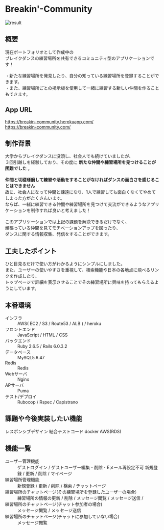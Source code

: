 # Breakin'-Community

![result](https://user-images.githubusercontent.com/64772703/92210046-ffc21200-eec8-11ea-9d79-547c58767d1c.gif)
## 概要
現在ポートフォリオとして作成中の<br>
ブレイクダンスの練習場所を共有できるコミュニティ型のアプリケーションです！<br><br>
・新たな練習場所を発見したり、自分の知っている練習場所を登録することができます。<br>
・また、練習場所ごとの掲示板を使用して一緒に練習する新しい仲間を作ることもできます。

## App URL
https://breakin-community.herokuapp.com/ <br>
https://breakin-community.com/

## 制作背景
大学からブレイクダンスに没頭し、社会人でも続けていましたが、<br>
３回引越しを経験しており、その度に **新たな仲間や練習場所を見つけることが困難でした** 。<br>
<br>
**仲間と切磋琢磨して練習や活動をすることがなければダンスの面白さを感じることはできません**<br>
故に、社会人になって仲間と疎遠になり、1人で練習しても面白くなくてやめてしまった方がたくさんいます。<br>
ならば、一緒に練習できる仲間や練習場所を見つけて交流ができるようなアプリケーションを制作すれば良いと考えました！<br>
<br>
このアプリケーションでは上記の課題を解決できるだけでなく、<br>
頑張っている仲間を見てモチベーションアップを図ったり、<br>
ダンスに関する情報収集、発信をすることができます。

## 工夫したポイント
ひと目見るだけで使い方がわかるようにシンプルにしました。<br>
また、ユーザーの使いやすさを重視して、検索機能や日本の各地点に飛べるリンクを作成したり、<br>
トップページで詳細を表示させることでその練習場所に興味を持ってもらえるようにしています。

## 本番環境
<dl>
  <dt>インフラ</dt>
  <dd>AWS( EC2 / S3 / Route53 / ALB ) / heroku
  
  <dt>フロントエンド</dt>
  <dd>JavaScript / HTML / CSS</dd>
  
  
  <dt>バックエンド</dt>
  <dd>Ruby 2.6.5 / Rails 6.0.3.2

  <dt>データベース</dt>
  <dd>MySQL5.6.47</dd>Redis
  <dd>Redis</dd>
  
  <dt>Webサーバ</dt>
  <dd>Nginx</dd>
  
  <dt>APサーバ</dt>
  <dd>Puma</dd>
  
  <dt>テスト/デプロイ</dt>
  <dd>Rubocop / Rspec / Capistrano</dd>
</dl>

## 課題や今後実装したい機能
レスポンシブデザイン
結合テストコード
docker
AWS(RDS)

## 機能一覧
<dl>
  <dt>ユーザー管理機能</dt>
  <dd>ゲストログイン / ゲストユーザー編集・削除・Eメール再設定不可  新規登録 / 更新 / 削除 / マイページ</dd>
  <dt>練習場所管理機能</dt>
  <dd>新規登録 / 更新 / 削除 / 検索 / チャットページ</dd>
  <dt>練習場所のチャットページ(その練習場所を登録したユーザーの場合)</dt>
  <dd>練習場所の情報の更新 / 削除 / メッセージ閲覧 / メッセージ送信 / </dd>
  <dt>練習場所のチャットページ(チャット参加者の場合)</dt>
  <dd>メッセージ閲覧 / メッセージ送信 </dd>
  <dt>練習場所のチャットページ(チャットに参加していない場合)</dt>
  <dd>メッセージ閲覧</dd>
<dl>

